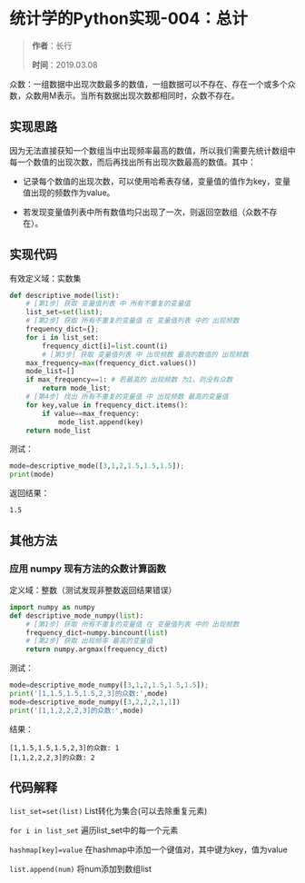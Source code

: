 # 统计学的Python实现-004：总计

> **作者**：长行
>
> **时间**：2019.03.08

众数：一组数据中出现次数最多的数值，一组数据可以不存在、存在一个或多个众数，众数用M表示。当所有数据出现次数都相同时，众数不存在。

## 实现思路

因为无法直接获知一个数组当中出现频率最高的数值，所以我们需要先统计数组中每一个数值的出现次数，而后再找出所有出现次数最高的数值。其中：

* 记录每个数值的出现次数，可以使用哈希表存储，变量值的值作为key，变量值出现的频数作为value。

* 若发现变量值列表中所有数值均只出现了一次，则返回空数组（众数不存在）。

## 实现代码

有效定义域：实数集

```python
def descriptive_mode(list):
    # [第1步] 获取 变量值列表 中 所有不重复的变量值
    list_set=set(list);
    # [第2步] 获取 所有不重复的变量值 在 变量值列表 中的 出现频数 
    frequency_dict={};
    for i in list_set:
        frequency_dict[i]=list.count(i)
        # [第3步] 获取 变量值列表 中 出现频数 最高的数值的 出现频数
    max_frequency=max(frequency_dict.values())
    mode_list=[]
    if max_frequency==1: # 若最高的 出现频数 为1，则没有众数
        return mode_list;
    # [第4步] 找出 所有不重复的变量值 中 出现频数 最高的变量值
    for key,value in frequency_dict.items():
        if value==max_frequency:
            mode_list.append(key)
    return mode_list
```

测试：

```python
mode=descriptive_mode([3,1,2,1.5,1.5,1.5]);
print(mode)
```

返回结果：

```
1.5
```

## 其他方法

### 应用 numpy 现有方法的众数计算函数

定义域：整数（测试发现非整数返回结果错误）

```python
import numpy as numpy
def descriptive_mode_numpy(list):
    # [第1步] 获取 所有不重复的变量值 在 变量值列表 中的 出现频数 
    frequency_dict=numpy.bincount(list)
    # [第2步] 获取 出现频率 最高的变量值
    return numpy.argmax(frequency_dict)
```

测试：

```python
mode=descriptive_mode_numpy([3,1,2,1.5,1.5,1.5]);
print('[1,1.5,1.5,1.5,2,3]的众数:',mode)
mode=descriptive_mode_numpy([3,2,2,2,1,1])
print('[1,1,2,2,2,3]的众数:',mode)
```

结果：

```
[1,1.5,1.5,1.5,2,3]的众数: 1
[1,1,2,2,2,3]的众数: 2
```

## 代码解释

```list_set=set(list)``` List转化为集合(可以去除重复元素)

```for i in list_set``` 遍历list_set中的每一个元素

```hashmap[key]=value``` 在hashmap中添加一个键值对，其中键为key，值为value

```list.append(num)``` 将num添加到数组list

 